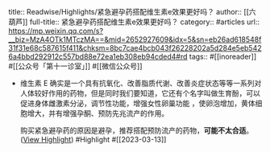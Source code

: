 title:: Readwise/Highlights/紧急避孕药搭配维生素e效果更好吗？
author:: [[六葫芦]]
full-title:: 紧急避孕药搭配维生素e效果更好吗？
category:: #articles
url:: https://mp.weixin.qq.com/s?__biz=MzA4OTk1MTczMA==&mid=2652927609&idx=5&sn=eb26ad618548f31f31e68c587615f411&chksm=8bc7cae4bcb043f26228202a5d284e5eb5426a4bbd292912c557bd88e72ea1eb308eb94cded4#rd
tags:: #[[inoreader]] #[[公众号「第十一诊室」]] #[[微信公众号]]

- 维生素 E 确实是一个具有抗氧化、改善脂质代谢、改善炎症状态等等一系列对人体较好作用的药物，但是同时我们要知道，它还有个名字叫做生育酚，可以促进身体雌激素分泌，调节性功能，增强女性卵巢功能 ，使卵泡增加，黄体细胞增大，并有增强孕酮、预防先兆流产的作用。
  
  购买紧急避孕药的原因是避孕，推荐搭配预防流产的药物，**可能不太合适**。 ([View Highlight](https://read.readwise.io/read/01gvchbcds1h8gt3gng7zbw5jf)) #Highlight #[[2023-03-13]]